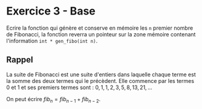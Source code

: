 # Exercice 3 - Base

Ecrire la fonction qui génère et conserve en mémoire les `n` premier nombre de Fibonacci, la fonction reverra un pointeur sur la zone mémoire contenant l'information `int * gen_fibo(int n)`.

## Rappel
La suite de Fibonacci est une suite d'entiers dans laquelle chaque terme est la somme des deux termes qui le précèdent. Elle commence par les termes 0 et 1 et ses premiers termes sont : $`0, 1, 1, 2, 3, 5, 8, 13, 21,...`$

On peut écrire $`fib_{n} = fib_{n-1} + fib_{n-2}`$.